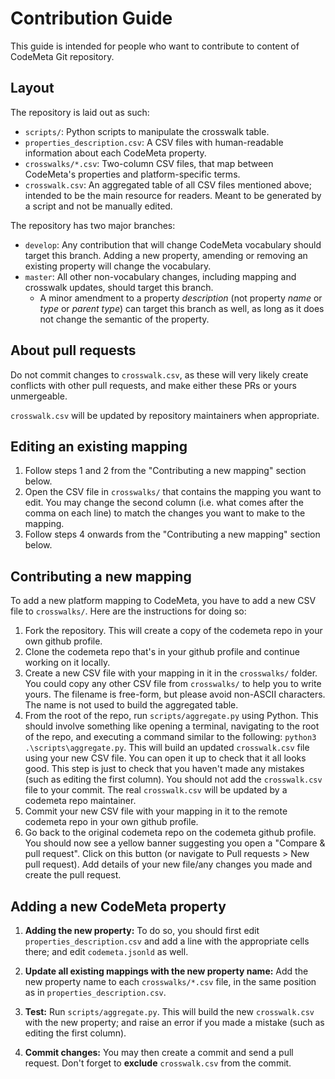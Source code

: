 # Contribution Guide

This guide is intended for people who want to contribute to content of CodeMeta Git repository.

## Layout

The repository is laid out as such:

- `scripts/`: Python scripts to manipulate the crosswalk table.
- `properties_description.csv`: A CSV files with human-readable information about each CodeMeta property.
- `crosswalks/*.csv`: Two-column CSV files, that map between CodeMeta's properties and platform-specific terms.
- `crosswalk.csv`: An aggregated table of all CSV files mentioned above; intended to be the main resource for readers. Meant to be generated by a script and not be manually edited.

The repository has two major branches:

- `develop`: Any contribution that will change CodeMeta vocabulary should target this branch. Adding a new property, amending or removing an existing property will change the vocabulary.
- `master`: All other non-vocabulary changes, including mapping and crosswalk updates, should target this branch.
  - A minor amendment to a property *description* (not property *name* or *type* or *parent type*) can target this branch as well, as long as it does not change the semantic of the property.

## About pull requests

Do not commit changes to `crosswalk.csv`, as these will very likely create conflicts with other pull requests, and make either these PRs or yours unmergeable.

`crosswalk.csv` will be updated by repository maintainers when appropriate.

## Editing an existing mapping

1. Follow steps 1 and 2 from the "Contributing a new mapping" section below.
2. Open the CSV file in `crosswalks/` that contains the mapping you want to edit. You may change the second column (i.e. what comes after the comma on each line) to match the changes you want to make to the mapping.
3. Follow steps 4 onwards from the "Contributing a new mapping" section below.

## Contributing a new mapping

To add a new platform mapping to CodeMeta, you have to add a new CSV file to `crosswalks/`. Here are the instructions for doing so:

1. Fork the repository. This will create a copy of the codemeta repo in your own github profile.
2. Clone the codemeta repo that's in your github profile and continue working on it locally.
3. Create a new CSV file with your mapping in it in the `crosswalks/` folder. You could copy any other CSV file from `crosswalks/` to help you to write yours. The filename is free-form, but please avoid non-ASCII characters. The name is not used to build the aggregated table.
4. From the root of the repo, run `scripts/aggregate.py` using Python. This should involve something like opening a terminal, navigating to the root of the repo, and executing a command similar to the following: `python3 .\scripts\aggregate.py`. This will build an updated `crosswalk.csv` file using your new CSV file. You can open it up to check that it all looks good. This step is just to check that you haven't made any mistakes (such as editing the first column). You should not add the `crosswalk.csv` file to your commit. The real `crosswalk.csv` will be updated by a codemeta repo maintainer.
5. Commit your new CSV file with your mapping in it to the remote codemeta repo in your own github profile.
6. Go back to the original codemeta repo on the codemeta github profile. You should now see a yellow banner suggesting you open a "Compare & pull request". Click on this button (or navigate to Pull requests > New pull request). Add details of your new file/any changes you made and create the pull request.

## Adding a new CodeMeta property

1) **Adding the new property:**
To do so, you should first edit `properties_description.csv` and add a line with the appropriate cells there; and edit `codemeta.jsonld` as well.

2) **Update all existing mappings with the new property name:**
Add the new property name to each `crosswalks/*.csv` file, in the same position as in `properties_description.csv`.

3) **Test:**
Run `scripts/aggregate.py`. This will build the new `crosswalk.csv` with the new property; and raise an error if you made a mistake (such as editing the first column).

4) **Commit changes:**
You may then create a commit and send a pull request. Don't forget to **exclude** `crosswalk.csv` from the commit.
